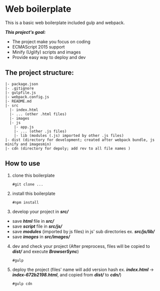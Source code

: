 Web boilerplate
=====
This is a basic web boilerplate included gulp and webpack.

***This project's goal:***
- The project make you focus on coding
- ECMAScript 2015 support
- Minify (Uglify) scripts and images
- Provide easy way to deploy and dev

The project structure:
-----
```
|- package.json
|- .gitignore
|- gulpfile.js
|- webpack.config.js
|- README.md
|- src
  |- index.html
  |- ... (other .html files)
  |- images
  |- js
    |- app.js
    |- ... (other .js files)
    |- lib (modules (.js) imported by other .js files)
|- dist (directory for development; created after webpack bundle, js minify and imagesmin)
|- cdn (directory for depoly; add rev to all file names )
```
How to use
-----
1. clone this boilerplate

   `#git clone ...`
2. install this boilerplate

   `#npm install`
3. develop your project in ***src/***
  * save ***html*** file in ***src/***
  * save ***script*** file in ***src/js/***
  * save ***modules*** (imported by js files) in js' sub directories ex. ***src/js/lib/***
  * save ***images*** in ***src/images/***
4. dev and check your project (After preprocess, files will be copied to ***dist/*** and execute ***BrowserSync***)

   `#gulp`
5. deploy the project (files' name will add version hash ex. ***index.html*** -> ***index-672b2198.html***, and copied from ***dist/*** to ***cdn/***)

   `#gulp cdn`
